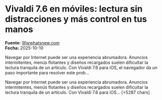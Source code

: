 # Vivaldi 7.6 en móviles: lectura sin distracciones y más control en tus manos

**Fuente:** [Wwwhatsnew.com](https://wwwhatsnew.com/2025/10/10/vivaldi-7-6-en-moviles-lectura-sin-distracciones-y-mas-control-en-tus-manos/)  
**Fecha:** 2025-10-10

Navegar por Internet puede ser una experiencia abrumadora. Anuncios intermitentes, menús flotantes y diseños recargados suelen dificultar la lectura tranquila de un artículo. Con Vivaldi 7.6 para iOS, el navegador da un paso importante para resolver este prob…

Navegar por Internet puede ser una experiencia abrumadora. Anuncios intermitentes, menús flotantes y diseños recargados suelen dificultar la lectura tranquila de un artículo. Con Vivaldi 7.6 para iOS… [+5287 chars]

